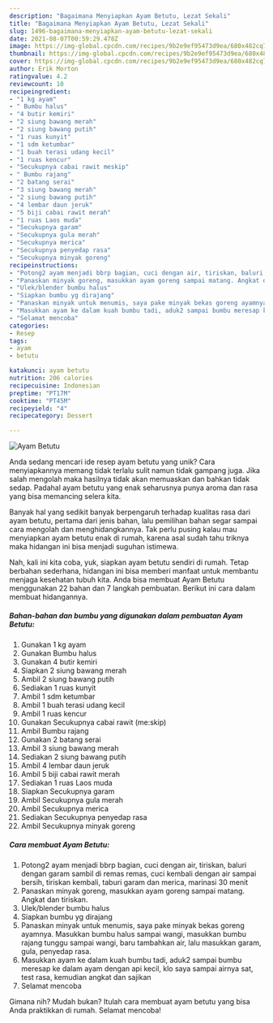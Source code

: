 ```yaml
---
description: "Bagaimana Menyiapkan Ayam Betutu, Lezat Sekali"
title: "Bagaimana Menyiapkan Ayam Betutu, Lezat Sekali"
slug: 1496-bagaimana-menyiapkan-ayam-betutu-lezat-sekali
date: 2021-08-07T00:59:29.478Z
image: https://img-global.cpcdn.com/recipes/9b2e9ef95473d9ea/680x482cq70/ayam-betutu-foto-resep-utama.jpg
thumbnail: https://img-global.cpcdn.com/recipes/9b2e9ef95473d9ea/680x482cq70/ayam-betutu-foto-resep-utama.jpg
cover: https://img-global.cpcdn.com/recipes/9b2e9ef95473d9ea/680x482cq70/ayam-betutu-foto-resep-utama.jpg
author: Erik Morton
ratingvalue: 4.2
reviewcount: 10
recipeingredient:
- "1 kg ayam"
- " Bumbu halus"
- "4 butir kemiri"
- "2 siung bawang merah"
- "2 siung bawang putih"
- "1 ruas kunyit"
- "1 sdm ketumbar"
- "1 buah terasi udang kecil"
- "1 ruas kencur"
- "Secukupnya cabai rawit meskip"
- " Bumbu rajang"
- "2 batang serai"
- "3 siung bawang merah"
- "2 siung bawang putih"
- "4 lembar daun jeruk"
- "5 biji cabai rawit merah"
- "1 ruas Laos muda"
- "Secukupnya garam"
- "Secukupnya gula merah"
- "Secukupnya merica"
- "Secukupnya penyedap rasa"
- "Secukupnya minyak goreng"
recipeinstructions:
- "Potong2 ayam menjadi bbrp bagian, cuci dengan air, tiriskan, baluri dengan garam sambil di remas remas, cuci kembali dengan air sampai bersih, tiriskan kembali, taburi garam dan merica, marinasi 30 menit"
- "Panaskan minyak goreng, masukkan ayam goreng sampai matang. Angkat dan tiriskan."
- "Ulek/blender bumbu halus"
- "Siapkan bumbu yg dirajang"
- "Panaskan minyak untuk menumis, saya pake minyak bekas goreng ayamnya. Masukkan bumbu halus sampai wangi, masukkan bumbu rajang tunggu sampai wangi, baru tambahkan air, lalu masukkan garam, gula, penyedap rasa."
- "Masukkan ayam ke dalam kuah bumbu tadi, aduk2 sampai bumbu meresap ke dalam ayam dengan api kecil, klo saya sampai airnya sat, test rasa, kemudian angkat dan sajikan"
- "Selamat mencoba"
categories:
- Resep
tags:
- ayam
- betutu

katakunci: ayam betutu 
nutrition: 206 calories
recipecuisine: Indonesian
preptime: "PT17M"
cooktime: "PT45M"
recipeyield: "4"
recipecategory: Dessert

---
```



![Ayam Betutu](https://img-global.cpcdn.com/recipes/9b2e9ef95473d9ea/680x482cq70/ayam-betutu-foto-resep-utama.jpg)

Anda sedang mencari ide resep ayam betutu yang unik? Cara menyiapkannya memang tidak terlalu sulit namun tidak gampang juga. Jika salah mengolah maka hasilnya tidak akan memuaskan dan bahkan tidak sedap. Padahal ayam betutu yang enak seharusnya punya aroma dan rasa yang bisa memancing selera kita.



Banyak hal yang sedikit banyak berpengaruh terhadap kualitas rasa dari ayam betutu, pertama dari jenis bahan, lalu pemilihan bahan segar sampai cara mengolah dan menghidangkannya. Tak perlu pusing kalau mau menyiapkan ayam betutu enak di rumah, karena asal sudah tahu triknya maka hidangan ini bisa menjadi suguhan istimewa.


Nah, kali ini kita coba, yuk, siapkan ayam betutu sendiri di rumah. Tetap berbahan sederhana, hidangan ini bisa memberi manfaat untuk membantu menjaga kesehatan tubuh kita. Anda bisa membuat Ayam Betutu menggunakan 22 bahan dan 7 langkah pembuatan. Berikut ini cara dalam membuat hidangannya.

<!--inarticleads1-->

##### Bahan-bahan dan bumbu yang digunakan dalam pembuatan Ayam Betutu:

1. Gunakan 1 kg ayam
1. Gunakan  Bumbu halus
1. Gunakan 4 butir kemiri
1. Siapkan 2 siung bawang merah
1. Ambil 2 siung bawang putih
1. Sediakan 1 ruas kunyit
1. Ambil 1 sdm ketumbar
1. Ambil 1 buah terasi udang kecil
1. Ambil 1 ruas kencur
1. Gunakan Secukupnya cabai rawit (me:skip)
1. Ambil  Bumbu rajang
1. Gunakan 2 batang serai
1. Ambil 3 siung bawang merah
1. Sediakan 2 siung bawang putih
1. Ambil 4 lembar daun jeruk
1. Ambil 5 biji cabai rawit merah
1. Sediakan 1 ruas Laos muda
1. Siapkan Secukupnya garam
1. Ambil Secukupnya gula merah
1. Ambil Secukupnya merica
1. Sediakan Secukupnya penyedap rasa
1. Ambil Secukupnya minyak goreng




<!--inarticleads2-->

##### Cara membuat Ayam Betutu:

1. Potong2 ayam menjadi bbrp bagian, cuci dengan air, tiriskan, baluri dengan garam sambil di remas remas, cuci kembali dengan air sampai bersih, tiriskan kembali, taburi garam dan merica, marinasi 30 menit
1. Panaskan minyak goreng, masukkan ayam goreng sampai matang. Angkat dan tiriskan.
1. Ulek/blender bumbu halus
1. Siapkan bumbu yg dirajang
1. Panaskan minyak untuk menumis, saya pake minyak bekas goreng ayamnya. Masukkan bumbu halus sampai wangi, masukkan bumbu rajang tunggu sampai wangi, baru tambahkan air, lalu masukkan garam, gula, penyedap rasa.
1. Masukkan ayam ke dalam kuah bumbu tadi, aduk2 sampai bumbu meresap ke dalam ayam dengan api kecil, klo saya sampai airnya sat, test rasa, kemudian angkat dan sajikan
1. Selamat mencoba




Gimana nih? Mudah bukan? Itulah cara membuat ayam betutu yang bisa Anda praktikkan di rumah. Selamat mencoba!
